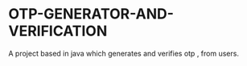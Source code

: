 # OTP-GENERATOR-AND-VERIFICATION
A project based in java which generates and verifies otp , from users.
